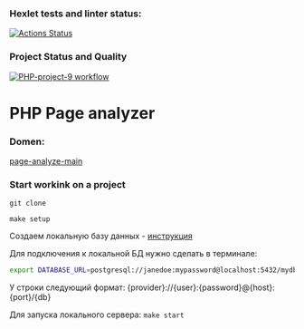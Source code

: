 ### Hexlet tests and linter status:
[![Actions Status](https://github.com/NikolayIz/php-project-9/actions/workflows/hexlet-check.yml/badge.svg)](https://github.com/NikolayIz/php-project-9/actions)
### Project Status and Quality
[![PHP-project-9 workflow](https://github.com/NikolayIz/php-project-9/actions/workflows/main.yml/badge.svg)](https://github.com/NikolayIz/php-project-9/actions/workflows/main.yml)

# PHP Page analyzer
### Domen:
[page-analyze-main](https://php-project-9-mq68.onrender.com/)


### Start workink on a project
`git clone`

`make setup`

Создаем локальную базу данных - [инструкция](https://github.com/Hexlet/ru-instructions/blob/main/postgresql.md)

Для подключения к локальной БД нужно сделать в терминале:

```bash
export DATABASE_URL=postgresql://janedoe:mypassword@localhost:5432/mydb
```
У строки следующий формат: {provider}://{user}:{password}@{host}:{port}/{db}

Для запуска локального сервера:
`make start`
